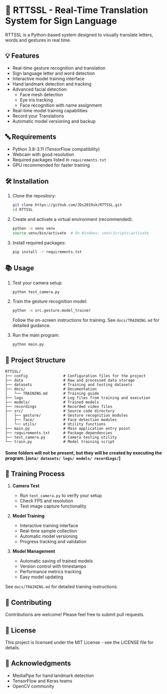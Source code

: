 # 🤖 RTTSSL - Real-Time Translation System for Sign Language

RTTSSL is a Python-based system designed to visually translate letters, words and gestures in real time.

## 💡 Features

- Real-time gesture recognition and translation
- Sign language letter and word detection
- Interactive model training interface
- Hand landmark detection and tracking
- Advanced facial detection:
  - Face mesh detection
  - Eye iris tracking
  - Face recognition with name assignment
- Real-time model training capabilities
- Record your Translations
- Automatic model versioning and backup

## 🔤 Requirements

- Python 3.8-3.11 (TensorFlow compatibility)
- Webcam with good resolution
- Required packages listed in `requirements.txt`
- GPU recommended for faster training

## 🛠️ Installation

1. Clone the repository:

   ```bash
   git clone https://github.com/JDs2019sk/RTTSSL.git
   cd RTTSSL
   ```

2. Create and activate a virtual environment (recommended):

   ```bash
   python -m venv venv
   source venv/bin/activate  # On Windows: venv\Scripts\activate
   ```

3. Install required packages:
   ```bash
   pip install -r requirements.txt
   ```

## 📚 Usage

1. Test your camera setup:

   ```bash
   python test_camera.py
   ```

2. Train the gesture recognition model:

   ```bash
   python -m src.gesture.model_trainer
   ```

   Follow the on-screen instructions for training. See `docs/TRAINING.md` for detailed guidance.

3. Run the main program:
   ```bash
   python main.py
   ```

## 📂 Project Structure

```
RTTSSL/
├── config                # Configuration files for the project
├── data                  # Raw and processed data storage
├── datasets              # Training and testing datasets
├── docs/                 # Documentation
│   └── TRAINING.md       # Training guide
├── logs                  # Log files from training and execution
├── models/               # Trained models
├── recordings            # Recorded video files
├── src/                  # Source code directory
│   ├── gesture/          # Gesture recognition modules
│   ├── face/             # Face detection modules
│   └── utils/            # Utility functions
├── main.py               # Main application entry point
├── requirements.txt      # Package dependencies
├── test_camera.py        # Camera testing utility
└── train.py              # Model training script
```

#### Some folders will not be present, but they will be created by executing the program. [`data/ datasets/ logs/ models/ recordings/`]

## 🔄 Training Process

1. **Camera Test**

   - Run `test_camera.py` to verify your setup
   - Check FPS and resolution
   - Test image capture functionality

2. **Model Training**

   - Interactive training interface
   - Real-time sample collection
   - Automatic model versioning
   - Progress tracking and validation

3. **Model Management**

   - Automatic saving of trained models
   - Version control with timestamps
   - Performance metrics tracking
   - Easy model updating

See `docs/TRAINING.md` for detailed training instructions.

## 🤝 Contributing

Contributions are welcome! Please feel free to submit pull requests.

## 📝 License

This project is licensed under the MIT License - see the LICENSE file for details.

## 🙏 Acknowledgments

- MediaPipe for hand landmark detection
- TensorFlow and Keras teams
- OpenCV community
